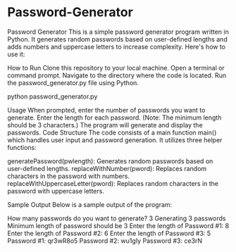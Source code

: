 # Password-Generator
Password Generator
This is a simple password generator program written in Python. It generates random passwords based on user-defined lengths and adds numbers and uppercase letters to increase complexity. Here's how to use it:

How to Run
Clone this repository to your local machine.
Open a terminal or command prompt.
Navigate to the directory where the code is located.
Run the password_generator.py file using Python.


python password_generator.py


Usage
When prompted, enter the number of passwords you want to generate.
Enter the length for each password. (Note: The minimum length should be 3 characters.)
The program will generate and display the passwords.
Code Structure
The code consists of a main function main() which handles user input and password generation. It utilizes three helper functions:

generatePassword(pwlength): Generates random passwords based on user-defined lengths.
replaceWithNumber(pword): Replaces random characters in the password with numbers.
replaceWithUppercaseLetter(pword): Replaces random characters in the password with uppercase letters.




Sample Output
Below is a sample output of the program:


How many passwords do you want to generate? 3
Generating 3 passwords
Minimum length of password should be 3
Enter the length of Password #1: 8
Enter the length of Password #2: 6
Enter the length of Password #3: 5
Password #1: qr3wR8o5
Password #2: wu1gIy
Password #3: ce3rN
